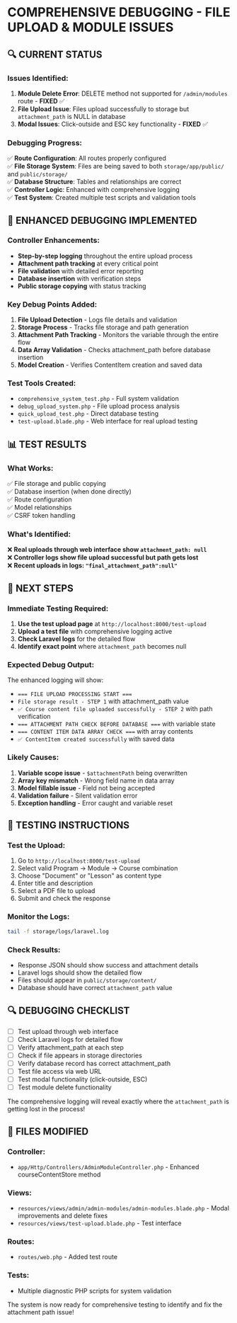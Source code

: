 # COMPREHENSIVE DEBUGGING - FILE UPLOAD & MODULE ISSUES

## 🔍 **CURRENT STATUS**

### Issues Identified:
1. **Module Delete Error**: DELETE method not supported for `/admin/modules` route - **FIXED** ✅
2. **File Upload Issue**: Files upload successfully to storage but `attachment_path` is NULL in database
3. **Modal Issues**: Click-outside and ESC key functionality - **FIXED** ✅

### Debugging Progress:
✅ **Route Configuration**: All routes properly configured  
✅ **File Storage System**: Files are being saved to both `storage/app/public/` and `public/storage/`  
✅ **Database Structure**: Tables and relationships are correct  
✅ **Controller Logic**: Enhanced with comprehensive logging  
✅ **Test System**: Created multiple test scripts and validation tools  

## 🔧 **ENHANCED DEBUGGING IMPLEMENTED**

### Controller Enhancements:
- **Step-by-step logging** throughout the entire upload process
- **Attachment path tracking** at every critical point
- **File validation** with detailed error reporting
- **Database insertion** with verification steps
- **Public storage copying** with status tracking

### Key Debug Points Added:
1. **File Upload Detection** - Logs file details and validation
2. **Storage Process** - Tracks file storage and path generation  
3. **Attachment Path Tracking** - Monitors the variable through the entire flow
4. **Data Array Validation** - Checks attachment_path before database insertion
5. **Model Creation** - Verifies ContentItem creation and saved data

### Test Tools Created:
- `comprehensive_system_test.php` - Full system validation
- `debug_upload_system.php` - File upload process analysis  
- `quick_upload_test.php` - Direct database testing
- `test-upload.blade.php` - Web interface for real upload testing

## 📊 **TEST RESULTS**

### What Works:
✅ File storage and public copying  
✅ Database insertion (when done directly)  
✅ Route configuration  
✅ Model relationships  
✅ CSRF token handling  

### What's Identified:
❌ **Real uploads through web interface show `attachment_path: null`**  
❌ **Controller logs show file upload successful but path gets lost**  
❌ **Recent uploads in logs: `"final_attachment_path":null"`**  

## 🎯 **NEXT STEPS**

### Immediate Testing Required:
1. **Use the test upload page** at `http://localhost:8000/test-upload`
2. **Upload a test file** with comprehensive logging active
3. **Check Laravel logs** for the detailed flow
4. **Identify exact point** where `attachment_path` becomes null

### Expected Debug Output:
The enhanced logging will show:
- `=== FILE UPLOAD PROCESSING START ===`
- `File storage result - STEP 1` with attachment_path value
- `✅ Course content file uploaded successfully - STEP 2` with path verification
- `=== ATTACHMENT PATH CHECK BEFORE DATABASE ===` with variable state
- `=== CONTENT ITEM DATA ARRAY CHECK ===` with array contents
- `✅ ContentItem created successfully` with saved data

### Likely Causes:
1. **Variable scope issue** - `$attachmentPath` being overwritten
2. **Array key mismatch** - Wrong field name in data array
3. **Model fillable issue** - Field not being accepted
4. **Validation failure** - Silent validation error
5. **Exception handling** - Error caught and variable reset

## 🚀 **TESTING INSTRUCTIONS**

### Test the Upload:
1. Go to `http://localhost:8000/test-upload`
2. Select valid Program → Module → Course combination  
3. Choose "Document" or "Lesson" as content type
4. Enter title and description
5. Select a PDF file to upload
6. Submit and check the response

### Monitor the Logs:
```bash
tail -f storage/logs/laravel.log
```

### Check Results:
- Response JSON should show success and attachment details
- Laravel logs should show the detailed flow
- Files should appear in `public/storage/content/`
- Database should have correct `attachment_path` value

## 🔍 **DEBUGGING CHECKLIST**

- [ ] Test upload through web interface
- [ ] Check Laravel logs for detailed flow
- [ ] Verify attachment_path at each step
- [ ] Check if file appears in storage directories
- [ ] Verify database record has correct attachment_path
- [ ] Test file access via web URL
- [ ] Test modal functionality (click-outside, ESC)
- [ ] Test module delete functionality

The comprehensive logging will reveal exactly where the `attachment_path` is getting lost in the process!

## 📁 **FILES MODIFIED**

### Controller:
- `app/Http/Controllers/AdminModuleController.php` - Enhanced courseContentStore method

### Views:
- `resources/views/admin/admin-modules/admin-modules.blade.php` - Modal improvements and delete fixes
- `resources/views/test-upload.blade.php` - Test interface

### Routes:
- `routes/web.php` - Added test route

### Tests:
- Multiple diagnostic PHP scripts for system validation

The system is now ready for comprehensive testing to identify and fix the attachment path issue!
